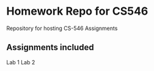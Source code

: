 # Homework Repo for CS546

Repository for hosting CS-546 Assignments 

## Assignments included

Lab 1
Lab 2
